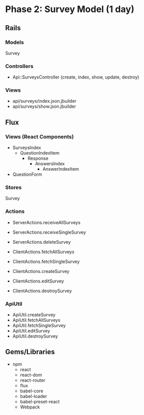 # Phase 2: Survey Model (1 day)

## Rails
### Models
Survey

### Controllers
* Api::SurveysController (create, index, show, update, destroy)

### Views
* api/surveys/index.json.jbuilder
* api/surveys/show.json.jbuilder

## Flux
### Views (React Components)
* SurveysIndex
  - QuestionIndexItem
    - Response
      - AnswersIndex
        - AnswerIndexItem
* QuestionForm

### Stores
Survey

### Actions
* ServerActions.receiveAllSurveys
* ServerActions.receiveSingleSurvey
* ServerActions.deleteSurvey

* ClientActions.fetchAllSurveys
* ClientActions.fetchSingleSurvey
* ClientActions.createSurvey
* ClientActions.editSurvey
* ClientActions.destroySurvey

### ApiUtil
* ApiUtil.createSurvey
* ApiUtil.fetchAllSurveys
* ApiUtil.fetchSingleSurvey
* ApiUtil.editSurvey
* ApiUtil.destroySurvey

## Gems/Libraries
* npm
  - react
  - react-dom
  - react-router
  - flux
  - babel-core
  - babel-loader
  - babel-preset-react
  - Webpack

